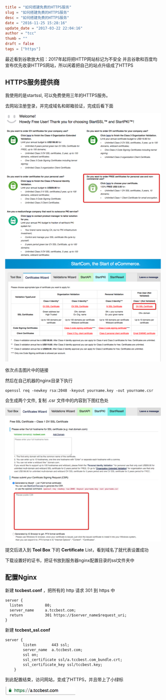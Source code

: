 ```toml
title = "如何搭建免费的HTTPS服务"
slug = "如何搭建免费的HTTPS服务"
desc = "如何搭建免费的HTTPS服务"
date = "2016-11-25 15:28:16"
update_date = "2017-03-22 22:04:16"
author = "tcc"
thumb = ""
draft = false
tags = ["https"]
```

最近看到谷歌放大招：2017年起将把HTTP网站标记为不安全
并且谷歌和百度均宣布优先收录HTTPS网站，所以闲着把自己的站点升级成了HTTPS

## HTTPS服务提供商
我使用的是startssl, 可以免费使用三年的HTTPS服务。

去网站注册登录，并完成域名和邮箱验证，完成后看下面

![](/media/nginx/1.png)
![](/media/nginx/2.png)

依次点击图片中的链接

然后在自己机器的nginx目录下执行
```
openssl req -newkey rsa:2048 -keyout yourname.key -out yourname.csr
```

会生成两个文件, 复制 .csr 文件中的内容到下图红色处

![](/media/nginx/3.png)

提交后进入到 **Tool Box** 下的 **Certificate** List，看到域名了就代表设置成功

下载设置好的证书，把证书放到服务器nginx配置目录的ssl文件夹中

## 配置Nginx

新建 **tccbest.conf** ，把所有的 http 请求 301 到 https 中
```
server {
  listen       	  80;
  server_name     a.tccbest.com;
  return       	  301 https://$server_name$request_uri;
}
```


新建 **tccbest_ssl.conf**
```
server {
        listen       443 ssl;
        server_name  a.tccbest.com;
       	ssl on;
       	ssl_certificate ssl/a.tccbest.com_bundle.crt;
       	ssl_certificate_key ssl/tccbest.key;
    }
```

到此配置结束，访问网站，变成了HTTPS，并且带上了小绿标

![](/media/nginx/4.png)






